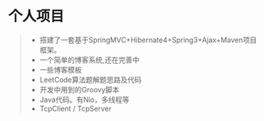 # 个人项目
>* 搭建了一套基于SpringMVC+Hibernate4+Spring3+Ajax+Maven项目框架。
>* 一个简单的博客系统,还在完善中
>* 一些博客模板
>* LeetCode算法题解题思路及代码
>* 开发中用到的Groovy脚本
>* Java代码。有Nio，多线程等
>* TcpClient / TcpServer